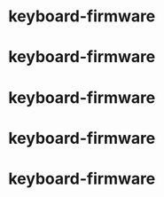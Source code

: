 # keyboard-firmware
# keyboard-firmware
# keyboard-firmware
# keyboard-firmware
# keyboard-firmware
